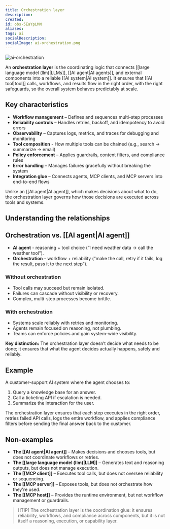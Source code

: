 ```yaml
---
title: Orchestration layer
description:
created:
id: obs-5EaYpLMN
aliases:
tags: ai
socialDescription:
socialImage: ai-orchestration.png
---
```


![ai-orchestration](static/ai-orchestration.png)

An **orchestration layer** is the coordinating logic that connects [[large language model (llm)|LLMs]], [[AI agent|AI agents]], and external components into a reliable [[AI system|AI system]]. It ensures that [[AI tool|tool]] calls, workflows, and results flow in the right order, with the right safeguards, so the overall system behaves predictably at scale.

## Key characteristics

- **Workflow management** – Defines and sequences multi-step processes
- **Reliability controls** – Handles retries, backoff, and idempotency to avoid errors
- **Observability** – Captures logs, metrics, and traces for debugging and monitoring
- **Tool composition** - How multiple tools can be chained (e.g., search → summarize → email)
- **Policy enforcement** – Applies guardrails, content filters, and compliance rules
- **Error handling** – Manages failures gracefully without breaking the system
- **Integration glue** – Connects agents, MCP clients, and MCP servers into end-to-end flows

Unlike an [[AI agent|AI agent]], which makes decisions about what to do, the orchestration layer governs how those decisions are executed across tools and systems.

## Understanding the relationships

## Orchestration vs. [[AI agent|AI agent]]

- **AI agent** - reasoning + tool choice (“I need weather data → call the weather tool”).
- **Orchestration** - workflow + reliability (“make the call, retry if it fails, log the result, pass it to the next step”).

### Without orchestration

- Tool calls may succeed but remain isolated.
- Failures can cascade without visibility or recovery.
- Complex, multi-step processes become brittle.

### With orchestration

- Systems scale reliably with retries and monitoring.
- Agents remain focused on reasoning, not plumbing.
- Teams can enforce policies and gain system-wide visibility.

**Key distinction:** The orchestration layer doesn’t decide what needs to be done; it ensures that what the agent decides actually happens, safely and reliably.

## Example

A customer-support AI system where the agent chooses to:

1. Query a knowledge base for an answer.
2. Call a ticketing API if escalation is needed.
3. Summarize the interaction for the user.

The orchestration layer ensures that each step executes in the right order, retries failed API calls, logs the entire workflow, and applies compliance filters before sending the final answer back to the customer.

## Non-examples

- **The [[AI agent|AI agent]]** – Makes decisions and chooses tools, but does not coordinate workflows or retries.
- **The [[large language model (llm)|LLM]]** – Generates text and reasoning outputs, but does not manage execution.
- **The [[MCP client]]** – Executes tool calls, but does not oversee reliability or sequencing.
- **The [[MCP server]]** – Exposes tools, but does not orchestrate how they're used.
- **The [[MCP host]]** – Provides the runtime environment, but not workflow management or guardrails.

> [!TIP] The orchestration layer is the coordination glue: it ensures reliability, workflows, and compliance across components, but it is not itself a reasoning, execution, or capability layer.
